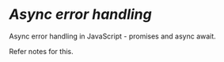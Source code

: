 # _Async error handling_

Async error handling in JavaScript - promises and async await.

Refer notes for this.
